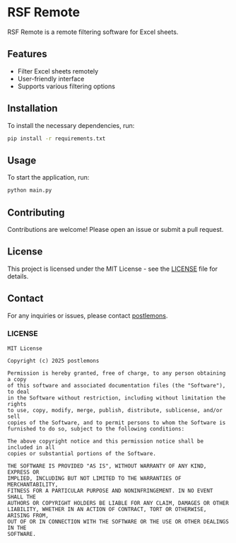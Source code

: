 # RSF Remote

RSF Remote is a remote filtering software for Excel sheets.

## Features

- Filter Excel sheets remotely
- User-friendly interface
- Supports various filtering options

## Installation

To install the necessary dependencies, run:

```bash
pip install -r requirements.txt
```

## Usage

To start the application, run:

```bash
python main.py
```

## Contributing

Contributions are welcome! Please open an issue or submit a pull request.

## License

This project is licensed under the MIT License - see the [LICENSE](LICENSE) file for details.

## Contact

For any inquiries or issues, please contact [postlemons](https://github.com/postlemons).


### LICENSE

```plaintext
MIT License

Copyright (c) 2025 postlemons

Permission is hereby granted, free of charge, to any person obtaining a copy
of this software and associated documentation files (the "Software"), to deal
in the Software without restriction, including without limitation the rights
to use, copy, modify, merge, publish, distribute, sublicense, and/or sell
copies of the Software, and to permit persons to whom the Software is
furnished to do so, subject to the following conditions:

The above copyright notice and this permission notice shall be included in all
copies or substantial portions of the Software.

THE SOFTWARE IS PROVIDED "AS IS", WITHOUT WARRANTY OF ANY KIND, EXPRESS OR
IMPLIED, INCLUDING BUT NOT LIMITED TO THE WARRANTIES OF MERCHANTABILITY,
FITNESS FOR A PARTICULAR PURPOSE AND NONINFRINGEMENT. IN NO EVENT SHALL THE
AUTHORS OR COPYRIGHT HOLDERS BE LIABLE FOR ANY CLAIM, DAMAGES OR OTHER
LIABILITY, WHETHER IN AN ACTION OF CONTRACT, TORT OR OTHERWISE, ARISING FROM,
OUT OF OR IN CONNECTION WITH THE SOFTWARE OR THE USE OR OTHER DEALINGS IN THE
SOFTWARE.
```
